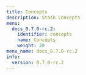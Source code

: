 ```yaml
---
title: Concepts
description: Stash Concepts
menu:
  docs_0.7.0-rc.2:
    identifier: concepts
    name: Concepts
    weight: 20
menu_name: docs_0.7.0-rc.2
info:
  version: 0.7.0-rc.2
---
```


